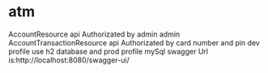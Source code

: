 # atm
AccountResource api Authorizated by admin admin
AccountTransactionResource api Authorizated by card number and pin
dev profile use h2 database and prod profile mySql
swagger Url is:http://localhost:8080/swagger-ui/
